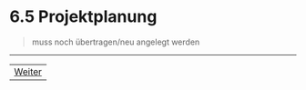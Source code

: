 # 6.5 Projektplanung

> muss noch übertragen/neu angelegt werden

---

| |
| --- |
| [Weiter](/docs/6/5/1/README.md) |
